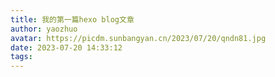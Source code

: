 ```yaml
---
title: 我的第一篇hexo blog文章
author: yaozhuo
avatar: https://picdm.sunbangyan.cn/2023/07/20/qndn81.jpg
date: 2023-07-20 14:33:12
tags:
---
```

